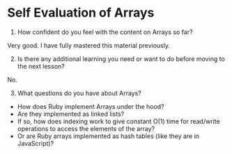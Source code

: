 # Self Evaluation of Arrays

1. How confident do you feel with the content on Arrays so far?

Very good. I have fully mastered this material previously.

2. Is there any additional learning you need or want to do before moving to the next lesson?

No.

3. What questions do you have about Arrays?

- How does Ruby implement Arrays under the hood?
- Are they implemented as linked lists?
- If so, how does indexing work to give constant O(1) time for read/write operations to access the elements of the array?
- Or are Ruby arrays implemented as hash tables (like they are in JavaScript)?
